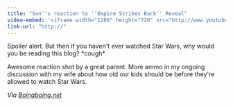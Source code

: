 ```yaml
---
title: "Son''s reaction to ''Empire Strikes Back'' Reveal"
video-embed: '<iframe width="1280" height="720" src="http://www.youtube.com/embed/ZbV5hn_ET0U?rel=0" frameborder="0" allowfullscreen></iframe>'
link-url: "http://"
---
```

<p>Spoiler alert. But then if you haven't ever watched Star Wars, why would you be reading this blog? *cough*</p>
<p>Awesome reaction shot by a great parent. More ammo in my ongoing discussion with my wife about how old our kids should be before they're allowed to watch Star Wars.</p>
<p><em>Via <a href="http://feeds.boingboing.net/~r/boingboing/iBag/~3/YgTaiVcrvq8/kid-learns-who-lukes-father-is.html">Boingboing.net</a></em></p>
